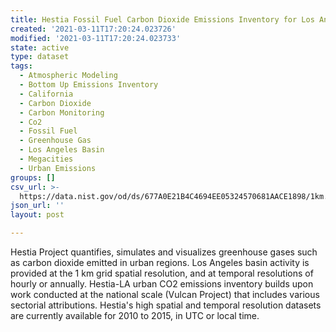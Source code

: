 ```yaml
---
title: Hestia Fossil Fuel Carbon Dioxide Emissions Inventory for Los Angeles Basin
created: '2021-03-11T17:20:24.023726'
modified: '2021-03-11T17:20:24.023733'
state: active
type: dataset
tags:
  - Atmospheric Modeling
  - Bottom Up Emissions Inventory
  - California
  - Carbon Dioxide
  - Carbon Monitoring
  - Co2
  - Fossil Fuel
  - Greenhouse Gas
  - Los Angeles Basin
  - Megacities
  - Urban Emissions
groups: []
csv_url: >-
  https://data.nist.gov/od/ds/677A0E21B4C4694EE05324570681AACE1898/1km.LABasin.v2.5.totals.UTC.csv
json_url: ''
layout: post

---
```

Hestia Project quantifies, simulates and visualizes greenhouse gases such as carbon dioxide emitted in urban regions.  Los Angeles basin activity is provided at the 1 km grid spatial resolution, and at temporal resolutions of hourly or annually.  Hestia-LA urban CO2 emissions inventory builds upon work conducted at the national scale (Vulcan Project) that includes various sectorial attributions.  Hestia's high spatial and temporal resolution datasets are currently available for 2010 to 2015, in UTC or local time.
